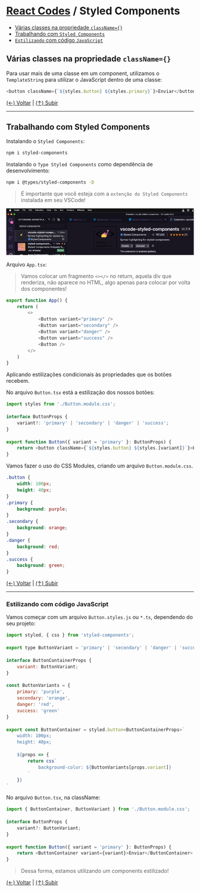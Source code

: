 # [React Codes](https://github.com/systemboys/React_Codes#react-codes "React Codes") / Styled Components

- [Várias classes na propriedade `className={}`](#v%C3%A1rias-classes-na-propriedade-classname "Várias classes na propriedade className={}")
- [Trabalhando com `Styled Components`](#trabalhando-com-styled-components "Trabalhando com Styled Components")
- [`Estilizando` com código `JavaScript`](#estilizando-com-c%C3%B3digo-javascript "Estilizando com código JavaScript")

## Várias classes na propriedade `className={}`

Para usar mais de uma classe em um component, utilizamos o `TemplateString` para utilizar o JavaScript dentro de uma classe:

```javascript
<button className={`${styles.button} ${styles.primary}`}>Enviar</button>
```

[(&larr;) Voltar](https://github.com/systemboys/React_Codes#react-codes "Voltar ao Sumário") | 
[(&uarr;) Subir](#react-codes--styled-components "Subir para o topo")


------------

## Trabalhando com Styled Components

Instalando o `Styled Components`:

```bash
npm i styled-components
```

Instalando o `Type Styled Components` como dependência de desenvolvimento:

```bash
npm i @types/styled-components -D
```

> É importante que você esteja com a `extenção do Styled Components` instalada em seu VSCode!

[![Extenção do Styled Components](https://github.com/systemboys/React_Codes/raw/main/Styled%20Components/images/vscode-styled-components.png "Extenção do Styled Components")](https://github.com/systemboys/React_Codes/raw/main/Styled%20Components/images/vscode-styled-components.png "Extenção do Styled Components")

Arquivo `App.tsx`:

> Vamos colocar um fragmento `<></>` no return, aquela div que renderiza, não aparece no HTML, algo apenas para colocar por volta dos componentes!

```javascript
export function App() {
    return (
        <>
            <Button variant="primary" />
            <Button variant="secondary" />
            <Button variant="danger" />
            <Button variant="success" />
            <Button />
        </>
    )
}
```

Aplicando estilizações condicionais às propriedades que os botões recebem.

No arquivo `Button.tsx` está a estilização dos nossos botões:

```javascript
import styles from './Button.module.css';

interface ButtonProps {
    variant?: 'primary' | 'secondary' | 'danger' | 'success';
}

export function Button({ variant = 'primary' }: ButtonProps) {
    return <button className={`${styles.button} ${styles.[variant]}`}>Enviar</button>
}
```

Vamos fazer o uso do CSS Modules, criando um arquivo `Button.module.css`.

```css
.button {
    width: 100px;
    height: 40px;
}
.primary {
    background: purple;
}
.secondary {
    background: orange;
}
.danger {
    background: red;
}
.success {
    background: green;
}
```

[(&larr;) Voltar](https://github.com/systemboys/React_Codes#react-codes "Voltar ao Sumário") | 
[(&uarr;) Subir](#react-codes--styled-components "Subir para o topo")

------------

### Estilizando com código JavaScript

Vamos começar com um arquivo `Button.styles.js` ou `*.ts`, dependendo do seu projeto:

```javascript
import styled, { css } from 'styled-components';

export type ButtonVariant = 'primary' | 'secondary' | 'danger' | 'success';

interface ButtonContainerProps {
    variant: ButtonVariant;
}

const ButtonVariants = {
    primary: 'purple',
    secondary: 'orange',
    danger: 'red',
    success: 'green'
}

export const ButtonContainer = styled.button<ButtonContainerProps>`
    width: 100px;
    height: 40px;

    ${props => {
        return css`
            background-color: ${ButtonVariants[props.variant]}
        `
    }}
`
```

No arquivo `Button.tsx`, na className:

```javascript
import { ButtonContainer, ButtonVariant } from './Button.module.css';

interface ButtonProps {
    variant?: ButtonVariant;
}

export function Button({ variant = 'primary' }: ButtonProps) {
    return <ButtonContainer variant={variant}>Enviar</ButtonContainer>
}
```

> Dessa forma, estamos utilizando um components estilizado!

[(&larr;) Voltar](https://github.com/systemboys/React_Codes#react-codes "Voltar ao Sumário") | 
[(&uarr;) Subir](#react-codes--styled-components "Subir para o topo")



